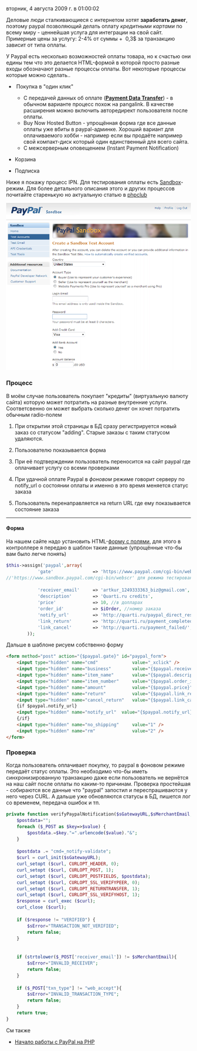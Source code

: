 вторник, 4 августа 2009 г. в 01:00:02

Деловые люди сталкивающиеся с интернетом хотят **заработать денег**, поэтому paypal позволяющий делать оплату _кредитными картами_ по всему миру - ценнейшая услуга для интеграции на свой сайт. Примерные цены за услугу: 2-4% от суммы +  0,3$ за транзакцию зависит от типа оплаты.  

У Paypal есть несколько возможностей оплаты товара, но к счастью они едины тем что это делается HTML-формой в которой просто разные входы обозначают разные процессы оплаты. Вот некоторые процессы которые можно сделать..  

-  Покупка в "один клик"
    - С передачей данных об оплате (**[Payment Data Transfer](https://cms.paypal.com/us/cgi-bin/?cmd=_render-content&content_ID=developer/howto_html_paymentdatatransfer)**) - в обычном варианте процесс похож на pangalink. В качестве расширения можно включить авторедирект пользователя после оплаты.
    - Buy Now Hosted Button - упрощённая форма где все данные оплаты уже вбиты в paypal-админке. Хороший вариант для оплачиваемого хобби - например если вы продаёте например свой компакт-диск который один единственный для всего сайта.
    - C межсерверным оповещением (Instant Payment Notification)  
        
- Корзина
- Подписка  
    

Ниже я покажу процесс IPN. Для тестирования оплаты есть [Sandbox](https://developer.paypal.com/us/cgi-bin/devscr?cmd=home/main)-режим. Для более детального описания этого и других процессов почитайте старенькую но актуальную статью в [phpclub](http://www.phpclub.ru/detail/article/paypal#ipn)

![](img/Pasted%20image%2020241020021243.png)

### Процесс

В моём случае пользователь покупает "кредиты" (виртуальную валюту сайта) которую может потратить на разные внутренние услуги. Соответсвенно он может выбрать сколько денег он хочет потратить обычным radio-полем  

1. При открытии этой страницы в БД сразу регистрируется новый заказ со статусом "adding". Старые заказы с таким статусом удаляются.  
    
2. Пользователю показывается форма
3. При её подтверждении пользователь переносится на сайт paypal где оплачивает услугу со всеми проверками  
    
4. При удачной оплате Paypal в _фоновом_ режиме говорит серверу по notify_url о состоянии оплаты и именно в это время меняется статус заказа  
    
5. Пользователь перенаправляется на return URL где ему показывается состояние заказа

---

#### Форма

На нашем сайте надо установить HTML-[форму с полями](https://cms.paypal.com/us/cgi-bin/?cmd=_render-content&content_ID=developer/e_howto_html_Appx_websitestandard_htmlvariables), для этого в контроллере я передаю в шаблон такие данные (упрощённые что-бы вам было легче понять)

```php
$this->assign('paypal',array(
            'gate'               => 'https://www.paypal.com/cgi-bin/webscr',
//'https://www.sandbox.paypal.com/cgi-bin/webscr' для режима тестирования

            'receiver_email'     => 'artkur_1249333363_biz@gmail.com',
            'description'        => 'Quarti.ru credits',
            'price'              => 10, //в долларах
            'order_id'           => $iOrder, //номер заказа
            'notify_url'         => 'http://quarti.ru/paypal_direct_responce/',
            'link_return'        => 'http://quarti.ru/payment_completed/'
            'link_cancel'        => 'http://quarti.ru/payment_failed/',
        ));
```

Дальше в шаблоне рисуем собственно форму

```html
<form method="post" action="{$paypal.gate}" id="paypal_form">
    <input type="hidden" name="cmd"             value="_xclick" />
    <input type="hidden" name="business"        value="{$paypal.receiver_email}" />
    <input type="hidden" name="item_name"       value="{$paypal.description}" />
    <input type="hidden" name="item_number"     value="{$paypal.order_id}" />
    <input type="hidden" name="amount"          value="{$paypal.price}" />
    <input type="hidden" name="return"          value="{$paypal.link_return}" />
    <input type="hidden" name="cancel_return"   value="{$paypal.link_cancel}" />
    {if $paypal.notify_url}
    <input type="hidden" name="notify_url"  value="{$paypal.notify_url}" />
    {/if}
    <input type="hidden" name="no_shipping"     value="1" />
    <input type="hidden" name="rm"              value="2" />
</form>
```

### Проверка

Когда пользователь оплачивает покупку, то paypal в фоновом режиме передаёт статус оплаты. Это необходимо что-бы иметь синхронизированную транзакцию даже если пользователь не вернётся на наш сайт после оплаты по каким-то причинам. Проверка простейшая - собираются все данные что "paypal" запостил и переспрашиваются у него через CURL. А дальше уже обновляются статусы в БД, пишется лог со временем, передача ошибок и тп.

```php
private function verifyPaypalNotification($sGatewayURL,$sMerchantEmail,$sError){
    $postdata="";
    foreach ($_POST as $key=>$value) {
        $postdata.=$key."=".urlencode($value)."&";
    }
    
    $postdata .= "cmd=_notify-validate";
    $curl = curl_init($sGatewayURL);
    curl_setopt ($curl, CURLOPT_HEADER, 0);
    curl_setopt ($curl, CURLOPT_POST, 1);
    curl_setopt ($curl, CURLOPT_POSTFIELDS, $postdata);
    curl_setopt ($curl, CURLOPT_SSL_VERIFYPEER, 0);
    curl_setopt ($curl, CURLOPT_RETURNTRANSFER, 1);
    curl_setopt ($curl, CURLOPT_SSL_VERIFYHOST, 1);
    $response = curl_exec ($curl);
    curl_close ($curl);
    
    if ($response != "VERIFIED") {
        $sError="TRANSACTION_NOT_VERIFIED";
        return false;
    }
    
    
    if (strtolower($_POST['receiver_email']) != $sMerchantEmail){
        $sError="INVALID_RECEIVER";
        return false;
    }
    
    if ($_POST["txn_type"] != "web_accept"){
        $sError="INVALID_TRANSACTION_TYPE";
        return false;
    }
    return true;
}
```

  
См также
- [Начало работы с PayPal на PHP](http://kichrum.org.ua/paypal-on-php-01-03-2014.html)